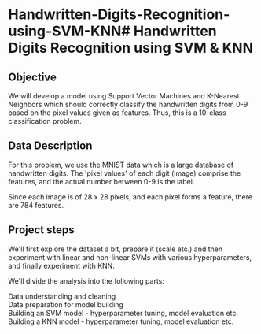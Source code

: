 # Handwritten-Digits-Recognition-using-SVM-KNN# Handwritten Digits Recognition using SVM & KNN
## Objective 
We will develop a model using Support Vector Machines and K-Nearest Neighbors which should correctly classify the handwritten digits from 0-9 based on the pixel values given as features. Thus, this is a 10-class classification problem.

## Data Description 
For this problem, we use the MNIST data which is a large database of handwritten digits. The 'pixel values' of each digit (image) comprise the features, and the actual number between 0-9 is the label.

Since each image is of 28 x 28 pixels, and each pixel forms a feature, there are 784 features.

## Project steps

We'll first explore the dataset a bit, prepare it (scale etc.) and then experiment with linear and non-linear SVMs with various hyperparameters, and finally experiment with KNN.

We'll divide the analysis into the following parts:

Data understanding and cleaning\
Data preparation for model building\
Building an SVM model - hyperparameter tuning, model evaluation etc.\
Building a KNN model - hyperparameter tuning, model evaluation etc.
